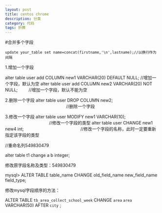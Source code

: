 ```yaml
---
layout: post
title: centos chrome
description: 分类
category: 代码
tags: 折腾
---
```

#合并多个字段

    update your_table set name=concat(firstname,'\n',lastname);//以换行作为间隔
1.增加一个字段

alter table user add COLUMN new1 VARCHAR(20) DEFAULT NULL; //增加一个字段，默认为空
alter table user add COLUMN new2 VARCHAR(20) NOT NULL; 　　 //增加一个字段，默认不能为空

2.删除一个字段
alter table user DROP COLUMN new2; 　　　　　　　　　　　　　　 //删除一个字段

3.修改一个字段
alter table user MODIFY new1 VARCHAR(10); 　　　　　　　　　　 //修改一个字段的类型
alter table user CHANGE new1 new4 int;　　　　　　　　　　　　　 //修改一个字段的名称，此时一定要重新指定该字段的类型


//重命名列549830479

   alter table t1 change a b integer;
   
修改原字段名称及类型：549830479

   mysql> ALTER TABLE table_name CHANGE old_field_name new_field_name field_type;
  
   
修改mysql字段顺序的方法：

ALTER TABLE `tb_area_collect_school_week` CHANGE `area` `area` VARCHAR(50) AFTER `city` ;  